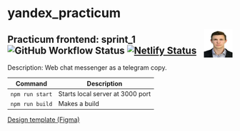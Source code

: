 # yandex_practicum

<img align="right" width="64" height="64" title="Author logo" src="./src/images/official photo.jpg">

## Practicum frontend: sprint_1 ![GitHub Workflow Status](https://img.shields.io/github/actions/workflow/status/mrHoft/middle.messenger.praktikum.yandex/tests.yml) [![Netlify Status](https://api.netlify.com/api/v1/badges/fdd7d98d-0b8e-4a26-a36c-87dfe5f27e61/deploy-status)](https://pet-chat.netlify.app)

Description: Web chat messenger as a telegram copy.

| Command | Description |
| --- | --- |
| `npm run start` | Starts local server at 3000 port |
| `npm run build` | Makes a build |


<!-- [Deployed example (Netlify)](https://pet-chat.netlify.app) -->

[Design template (Figma)](https://www.figma.com/file/jF5fFFzgGOxQeB4CmKWTiE/Chat_external_link?node-id=0%3A1)
